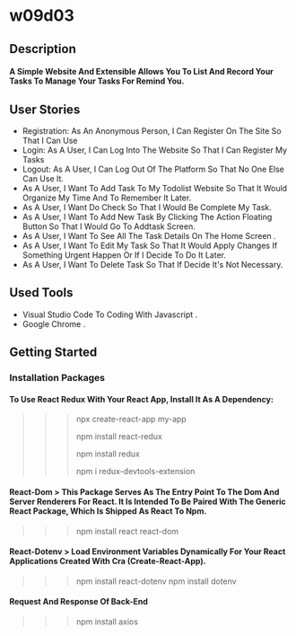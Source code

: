 # w09d03

## Description
#### A Simple Website And Extensible Allows You To List And Record Your Tasks To Manage Your Tasks For Remind You.
## User Stories
- Registration: As An Anonymous Person, I Can Register On The Site So That I Can Use
- Login: As A User, I Can Log Into The Website So That I Can Register My Tasks
- Logout: As A User, I Can Log Out Of The Platform So That No One Else Can Use It.
- As A User, I Want To Add Task To My Todolist Website So That It Would Organize My Time And To Remember It Later.
- As A User, I Want Do Check So That I Would Be Complete My Task.
- As A User, I Want To Add New Task By Clicking The Action Floating Button So That I Would Go To Addtask Screen.
- As A User, I Want To See All The Task Details On The Home Screen .
- As A User, I Want To Edit My Task So That It Would Apply Changes If Something Urgent Happen Or If I Decide To Do It Later.
- As A User, I Want To Delete Task So That If Decide It's Not Necessary.

## Used Tools 
-	Visual Studio Code To Coding With Javascript .
-	Google Chrome .
## Getting Started
### Installation Packages
#### To Use React Redux With Your React App, Install It As A Dependency:
>>> npx create-react-app my-app
>>>
>>> npm install react-redux
>>> 
>>>  npm install redux
>>>  
>>> npm i redux-devtools-extension
#### React-Dom > This Package Serves As The Entry Point To The Dom And Server Renderers For React. It Is Intended To Be Paired With The Generic React Package, Which Is Shipped As React To Npm.
>>> npm install react react-dom
#### React-Dotenv > Load Environment Variables Dynamically For Your React Applications Created With Cra (Create-React-App).
>>> npm install react-dotenv
>>> npm install dotenv

#### Request And Response Of Back-End
>>> npm install axios



